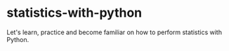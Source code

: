 # statistics-with-python
Let's learn, practice and become familiar on  how to perform statistics with Python.

